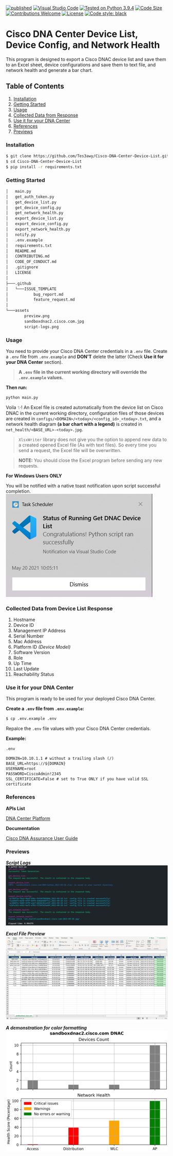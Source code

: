 [![published](https://static.production.devnetcloud.com/codeexchange/assets/images/devnet-published.svg)](https://developer.cisco.com/codeexchange/github/repo/Tes3awy/Cisco-DNA-Center-Device-List)
[![Visual Studio Code](https://img.shields.io/badge/VSCode-1.56.0-blue.svg?logo=visual-studio-code)](https://code.visualstudio.com/)
[![Tested on Python 3.9.4](https://img.shields.io/badge/Tested%20-Python%203.9.4-blue.svg?logo=python)](https://www.python.org/downloads)
[![Code Size](https://img.shields.io/github/languages/code-size/Tes3awy/Cisco-DNA-Center-Device-List?color=green)](https://github.com/Tes3awy/Cisco-DNA-Center-Device-List)
[![Contributions Welcome](https://img.shields.io/static/v1.svg?label=Contributions&message=Welcome&color=0059b3)](https://github.com/Tes3awy/Cisco-DNA-Center-Device-List/blob/main/CONTRIBUTING.md)
[![License](https://img.shields.io/github/license/Tes3awy/Cisco-DNA-Center-Device-List)](https://github.com/Tes3awy/Cisco-DNA-Center-Device-List)
[![Code style: black](https://img.shields.io/badge/code%20style-black-000000.svg)](https://github.com/psf/black)

# Cisco DNA Center Device List, Device Config, and Network Health

This program is designed to export a Cisco DNAC device list and save them to an Excel sheet, device configurations and save them to text file, and network health and generate a bar chart.

## Table of Contents

1. [Installation](#installation)
2. [Getting Started](#getting-started)
3. [Usage](#usage)
4. [Collected Data from Response](#collected-data)
5. [Use it for your DNA Center](#use-it-for-your-dna-center)
6. [References](#references)
7. [Previews](#previews)

### Installation

```bash
$ git clone https://github.com/Tes3awy/Cisco-DNA-Center-Device-List.git
$ cd Cisco-DNA-Center-Device-List
$ pip install -r requirements.txt
```

### Getting Started

```bash
│   main.py
│   get_auth_token.py
│   get_device_list.py
│   get_device_config.py
│   get_network_health.py
│   export_device_list.py
│   export_device_config.py
│   export_network_health.py
│   notify.py
│   .env.example
│   requirements.txt
│   README.md
│   CONTRIBUTING.md
│   CODE_OF_CONDUCT.md
│   .gitignore
│   LICENSE
│
├───.github
│   └───ISSUE_TEMPLATE
│           bug_report.md
│           feature_request.md
│
└───assets
        preview.png
        sandboxdnac2.cisco.com.jpg
        script-logs.png
```

### Usage

You need to provide your Cisco DNA Center credentials in a `.env` file. Create a `.env` file from `.env.example` and **DON'T** delete the latter (Check **Use it for your DNA Center** section).

> **A `.env` file in the current working directory will override the `.env.example` values.**

**Then run:**

```python
python main.py
```

Voila :sparkles:! An Excel file is created automatically from the device list on Cisco DNAC in the current working directory, configuration files of those devices are created in `configs/<DOMAIN>/<today>/<config_id>_<today>.txt`, and a network health diagram **(a bar chart with a legend)** is created in `net_health/<BASE_URL>-<today>.jpg`.

> `XlsxWriter` library does not give you the option to append new data to a created opened Excel file (As with text files). So every time you send a request, the Excel file will be overwritten.

> **NOTE:** You should close the Excel program before sending any new requests.

**For Windows Users ONLY**

You will be notified with a native toast notification upon script successful completion.
![Toast Notification](assets/toast-notification.png)

### Collected Data from Device List Response

1. Hostname
2. Device ID
3. Management IP Address
4. Serial Number
5. Mac Address
6. Platform ID _(Device Model)_
7. Software Version
8. Role
9. Up Time
10. Last Update
11. Reachability Status

### Use it for your DNA Center

This program is ready to be used for your deployed Cisco DNA Center.

**Create a `.env` file from `.env.example`:**

```bash
$ cp .env.example .env
```

Repalce the `.env` file values with your Cisco DNA Center credentials.

**Example:**

`.env`

```vim
DOMAIN=10.10.1.1 # without a trailing slash (/)
BASE_URL=https://${DOMAIN}
USERNAME=root
PASSWORD=CiscoAdmin!2345
SSL_CERTIFICATE=False # set to True ONLY if you have valid SSL certificate
```

### References

**APIs List**

[DNA Center Platform](https://developer.cisco.com/docs/dna-center/#!authentication-api)

**Documentation**

[Cisco DNA Assurance User Guide](https://www.cisco.com/c/en/us/td/docs/cloud-systems-management/network-automation-and-management/dna-center-assurance/1-3/b_cisco_dna_assurance_1_3_ug/b_cisco_dna_assurance_1_3_ug_chapter_0101.html#task_rn2_zdr_yy__p_assurance_score)

### Previews

**_Script Logs_**
![Script Logs](assets/script-logs.png)

**_Excel File Preview_**
![Excel File Preview](assets/preview.png)

**_A demonstration for color formatting_**
![Network Health Bar Chart](assets/sandboxdnac2.cisco.com.jpg)

